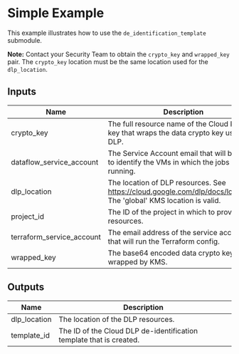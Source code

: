 # Simple Example

This example illustrates how to use the `de_identification_template` submodule.

**Note:** Contact your Security Team to obtain the `crypto_key` and `wrapped_key` pair.
The `crypto_key` location must be the same location used for the `dlp_location`.

<!-- BEGINNING OF PRE-COMMIT-TERRAFORM DOCS HOOK -->
## Inputs

| Name | Description | Type | Default | Required |
|------|-------------|------|---------|:--------:|
| crypto\_key | The full resource name of the Cloud KMS key that wraps the data crypto key used by DLP. | `string` | n/a | yes |
| dataflow\_service\_account | The Service Account email that will be used to identify the VMs in which the jobs are running. | `string` | n/a | yes |
| dlp\_location | The location of DLP resources. See https://cloud.google.com/dlp/docs/locations. The 'global' KMS location is valid. | `string` | `"global"` | no |
| project\_id | The ID of the project in which to provision resources. | `string` | n/a | yes |
| terraform\_service\_account | The email address of the service account that will run the Terraform config. | `string` | n/a | yes |
| wrapped\_key | The base64 encoded data crypto key wrapped by KMS. | `string` | n/a | yes |

## Outputs

| Name | Description |
|------|-------------|
| dlp\_location | The location of the DLP resources. |
| template\_id | The ID of the Cloud DLP de-identification template that is created. |

<!-- END OF PRE-COMMIT-TERRAFORM DOCS HOOK -->
